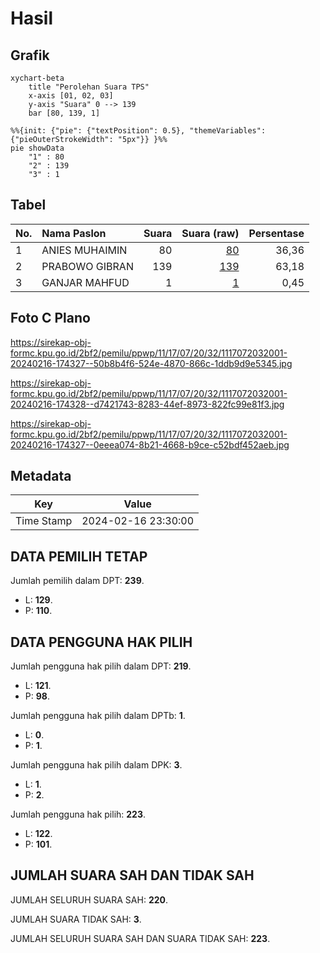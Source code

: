 # Hasil

## Grafik

```mermaid
xychart-beta
    title "Perolehan Suara TPS"
    x-axis [01, 02, 03]
    y-axis "Suara" 0 --> 139
    bar [80, 139, 1]
```

```mermaid
%%{init: {"pie": {"textPosition": 0.5}, "themeVariables": {"pieOuterStrokeWidth": "5px"}} }%%
pie showData
    "1" : 80
    "2" : 139
    "3" : 1
```

## Tabel

| No. | Nama Paslon    | Suara | Suara (raw) | Persentase |
|:--- |:-------------- | -----:| -----------:| ----------:|
| 1   | ANIES MUHAIMIN | 80    | [80][p-1]   | 36,36      |
| 2   | PRABOWO GIBRAN | 139   | [139][p-2]  | 63,18      |
| 3   | GANJAR MAHFUD  | 1     | [1][p-3]    | 0,45       |


[p-1]: https://github.com/gigit-pemilu/pemilu-2024-11-aceh/blob/main/pilpres/hitung-suara/sub/11-aceh/sub/17-bener-meriah/sub/07-timang-gajah/sub/2032-linung-bale/sub/001-tps/sub/paslon-1.txt
[p-2]: https://github.com/gigit-pemilu/pemilu-2024-11-aceh/blob/main/pilpres/hitung-suara/sub/11-aceh/sub/17-bener-meriah/sub/07-timang-gajah/sub/2032-linung-bale/sub/001-tps/sub/paslon-2.txt
[p-3]: https://github.com/gigit-pemilu/pemilu-2024-11-aceh/blob/main/pilpres/hitung-suara/sub/11-aceh/sub/17-bener-meriah/sub/07-timang-gajah/sub/2032-linung-bale/sub/001-tps/sub/paslon-3.txt

## Foto C Plano

https://sirekap-obj-formc.kpu.go.id/2bf2/pemilu/ppwp/11/17/07/20/32/1117072032001-20240216-174327--50b8b4f6-524e-4870-866c-1ddb9d9e5345.jpg

https://sirekap-obj-formc.kpu.go.id/2bf2/pemilu/ppwp/11/17/07/20/32/1117072032001-20240216-174328--d7421743-8283-44ef-8973-822fc99e81f3.jpg

https://sirekap-obj-formc.kpu.go.id/2bf2/pemilu/ppwp/11/17/07/20/32/1117072032001-20240216-174327--0eeea074-8b21-4668-b9ce-c52bdf452aeb.jpg


## Metadata

| Key        | Value               |
| ---------- | ------------------- |
| Time Stamp | 2024-02-16 23:30:00 |


## DATA PEMILIH TETAP

Jumlah pemilih dalam DPT: **239**.
 * L: **129**.
 * P: **110**.

## DATA PENGGUNA HAK PILIH

Jumlah pengguna hak pilih dalam DPT: **219**.
 * L: **121**.
 * P: **98**.

Jumlah pengguna hak pilih dalam DPTb: **1**.
 * L: **0**.
 * P: **1**.

Jumlah pengguna hak pilih dalam DPK: **3**.
 * L: **1**.
 * P: **2**.

Jumlah pengguna hak pilih: **223**.
 * L: **122**.
 * P: **101**.

## JUMLAH SUARA SAH DAN TIDAK SAH

JUMLAH SELURUH SUARA SAH: **220**.

JUMLAH SUARA TIDAK SAH: **3**.

JUMLAH SELURUH SUARA SAH DAN SUARA TIDAK SAH: **223**.


